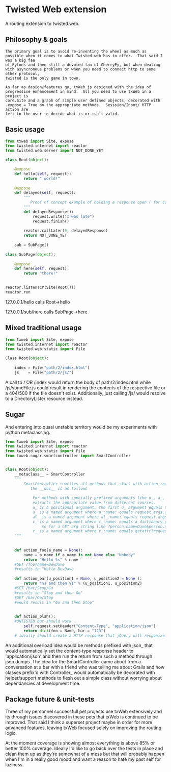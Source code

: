 Twisted Web extension
=====================

   A routing extension to twisted.web.
   
Philosophy & goals
---------------
    The primary goal is to avoid re-inventing the wheel as much as possible when it comes to what Twisted.web has to offer.  That said I was a big fan
    of Pylons and then still a devoted fan of CherryPy, but when dealing with asyncronous problems or when you need to connect http to some other protocol,
    twisted is the only game in town.
    
    As far as design/features go, txWeb is designed with the idea of progressive enhancement in mind.  All you need to use txWeb in a project is
    core.Site and a graph of simple user defined objects, decorated with .expose = True on the appropriate methods.  Sesssion/Input/ HTTP action are
    left to the user to decide what is or isn't valid.
    

Basic usage
----------------

```Python
from txweb import Site, expose
from twisted.internet import reactor
from twisted.web.server import NOT_DONE_YET

class Root(object):

    @expose
    def hello(self, request):
        return " world!"
        
    @expose
    def delayed(self, request):
        """
           Proof of concept example of holding a response open ( for comet or polling JSON )
        """
        def delayedResponse():
            request.write("I was late")
            request.finish()
            
        reactor.callLater(5, delayedResponse)
        return NOT_DONE_YET
        
    sub = SubPage()
        
class SubPage(object):
    
    @expose
    def here(self, request):
        return "there!"
        

reactor.listenTCP(Site(Root()))
reactor.run
```

127.0.0.1/hello   calls Root->hello

127.0.0.1/sub/here calls SubPage->here


Mixed traditional usage
-----------------------

```Python
from txweb import Site, expose
from twisted.internet import reactor
from twisted.web.static import File

Class Root(object):
    
    index = File("path/2/index.html")
    js    = File("path/2/js/")

```


A call to / OR /index would return the body of path/2/index.html while /js/someFile.js could result in rendering the contents of the respective file or
a 404/500 if the file doesn't exist.   Additionally, just calling /js/ would resolve to a DirectoryLister resource instead.



Sugar
---------------------

And entering into quasi unstable territory would be my experiments with python metaclassing.

```Python
from txweb import Site, expose
from twisted.internet import reactor
from twisted.web.static import File
from txweb.sugar.smartcontroller import SmartController


class Root(object):
    __metaclass__ = SmartController
    """
        SmartController rewrites all methods that start with action_:name: to :name: then decorates them with the ActionMethodDecorator
           the __doc__ is as follows
        
            For methods with specially prefixed arguments like u_, a_, and r_
            extracts the appropriate value from different sources.
            u_ is a positional argument, the first u_ argument equals to request.postpath[0] and so on.  If missing or empty a u_ argument defaults to None
            a_ is a named argument where a_:name: equals request.args.get(name, [default])[0]
            al_ is a named argument where al_:name: equals request.args.get(name, default)
            c_ is a named argument where c_:name: equals a dictionary populated with all arguments that start with :name:
                so for a GET arg string like ?person.name=Dave&person.age=30&person.sex=Male would be c_person = Dict(name = DevDave, sex = Male, age = 30 )
            r_ is a named argument where r_:name: equals getattr(request, name, default = None)
    """
    
    
    def action_foo(a_name = None):    
        name = a_name if a_name is not None else "Nobody"
        return "Hello %s" % name
    #GET /foo?name=DevDave
    #results in "Hello DevDave
    
    def action_bar(u_position1 = None, u_position2 = None ):
        return "%s and then %s" % (u_position1, u_position2)
    #GET /bar/Stop/Go
    #results in "Stop and then Go"
    #GET /bar/Go/Stop
    #would result in "Go and then Stop"
    
    
    def action_blah():
    #UNTESTED but should work
        self.request.setHeader("Content-Type", "application/json")
        return dict(foo = Name, bar = "123")
    # ideally should create a HTTP response that jQuery will recgonize as JSON and received the JSON object {"foo":}
```

An additional overload idea would be methods prefixed with json_ that would automatically set the content-type response header  to 'application/json' and
then run the return from such a method through json.dumps.   The idea for the SmartController came about from a conversation at a bar with a friend
who was telling me about Grails and how classes prefix'd with Controller_ would automatically be decorated with helper/support methods to flesh out a simple class
without worrying about dependancies at development time.



Package future & unit-tests
---------------------------

Three of my personnel successfull pet projects use txWeb extensively and its through
issues discovered in these pets that txWeb is continued to be improved.  That said I think a
superset project maybe in order for more advanced features, leaving txWeb focused solely on
improving the routing logic.

At the moment coverage is showing almost everything is above 85% or better 100% coverage.  Ideally I'd like
to go back over the tests in place and clean them up as they're somewhat of a mess but that will probably happen
when I'm in a really good mood and want a reason to hate my past self for laziness.